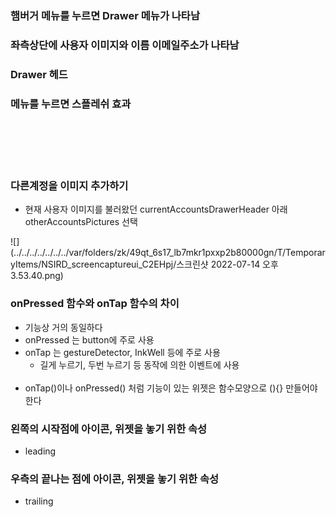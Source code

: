 [comment]: <> (코딩세프 플러터 강의 순한맛 시즌1 17강 Drawer 메뉴 만들기2)

### 햄버거 메뉴를 누르면 Drawer 메뉴가 나타남
### 좌측상단에 사용자 이미지와 이름 이메일주소가 나타남
### Drawer 헤드
### 메뉴를 누르면 스플레쉬 효과
<br><br><br><br>
### 다른계정을 이미지 추가하기
- 현재 사용자 이미지를 불러왔던 currentAccountsDrawerHeader 아래 otherAccountsPictures 선택


![](../../../../../../../var/folders/zk/49qt_6s17_lb7mkr1pxxp2b80000gn/T/TemporaryItems/NSIRD_screencaptureui_C2EHpj/스크린샷 2022-07-14 오후 3.53.40.png)


### onPressed 함수와 onTap 함수의 차이
- 기능상 거의 동일하다
- onPressed 는 button에 주로 사용
- onTap 는 gestureDetector, InkWell 등에 주로 사용 
  - 길게 누르기, 두번 누르기 등 동작에 의한 이벤트에 사용 
<br><br>
- onTap()이나 onPressed() 처럼 기능이 있는 위젯은 함수모양으로 (){} 만들어야한다


### 왼쪽의 시작점에 아이콘, 위젯을 놓기 위한 속성
- leading

### 우측의 끝나는 점에 아이콘, 위젯을 놓기 위한 속성
- trailing
